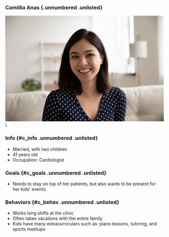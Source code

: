 ### Camillia Anas {.unnumbered .unlisted}

![Camillia](Camillia.jpg)\

### Info {#c_info .unnumbered .unlisted}

- Married, with two children
- 41 years old
- Occupation: Cardiologist

### Goals {#c_goals .unnumbered .unlisted}

- Needs to stay on top of her patients, but also wants to be present for her kids' events

### Behaviors {#c_behav .unnumbered .unlisted}

- Works long shifts at the clinic
- Often takes vacations with the entire family
- Kids have many extracurriculars such as: piano lessons, tutoring, and sports meetups
